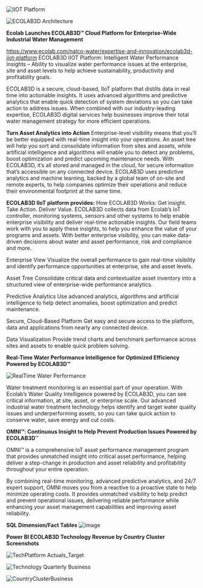 
![IIOT Platform](https://github.com/DataTech-Solutions/ECOLAB3D/assets/140796709/39f2a28a-cdbb-45bf-8bff-b6c5259a7c73)


![ECOLAB3D Architecture](https://github.com/DataTech-Solutions/ECOLAB3D/assets/140796709/002fac47-768a-479d-8833-357a612dd824)


**Ecolab Launches ECOLAB3D™ Cloud Platform for Enterprise-Wide Industrial Water Management**

https://www.ecolab.com/nalco-water/expertise-and-innovation/ecolab3d-iiot-platform
ECOLAB3D IIOT Platform: Intelligent Water Performance Insights – Ability to visualize water performance issues at the enterprise, site and asset levels to help achieve sustainability, productivity and profitability goals.

ECOLAB3D is a secure, cloud-based, IIoT platform that distills data in real time into actionable insights.  It uses advanced algorithms and predictive analytics that enable quick detection of system deviations so you can take action to address issues.  When combined with our industry-leading expertise, ECOLAB3D digital services help businesses improve their total water management strategy for more efficient operations.


**Turn Asset Analytics into Action**
Enterprise-level visibility means that you’ll be better equipped with real-time insight into your operations. An asset tree will help you sort and consolidate information from sites and assets, while artificial intelligence and algorithms will enable you to detect any problems, boost optimization and predict upcoming maintenance needs. With ECOLAB3D, it’s all stored and managed in the cloud, for secure information that’s accessible on any connected device. ECOLAB3D uses predictive analytics and machine learning, backed by a global team of on-site and remote experts, to help companies optimize their operations and reduce their environmental footprint at the same time. 

**ECOLAB3D IIoT platform provides:**
How ECOLAB3D Works:
Get insight. Take Action. Deliver Value.
ECOLAB3D collects data from Ecolab’s IoT controller, monitoring systems, sensors and other systems to help enable enterprise visibility and deliver real-time actionable insights. Our field teams work with you to apply these insights, to help you enhance the value of your programs and assets. With better enterprise visibility, you can make data-driven decisions about water and asset performance, risk and compliance and more. 

Enterprise View
Visualize the overall performance to gain real-time visibility and identify performance opportunities at enterprise, site and asset levels.

Asset Tree
Consolidate critical data and contextualize asset inventory into a structured view of enterprise-wide performance analytics.

Predictive Analytics
Use advanced analytics, algorithms and artificial intelligence to help detect anomalies, boost optimization and predict maintenance.

Secure, Cloud-Based Platform
Get easy and secure access to the platform, data and applications from nearly any connected device.

Data Visualization
Provide trend charts and benchmark performance across sites and assets to enable quick problem solving.

**Real-Time Water Performance Intelligence for Optimized Efficiency
Powered by ECOLAB3D™**

![RealTime Water Performance](https://github.com/DataTech-Solutions/ECOLAB3D/assets/140796709/1b47d0cf-2040-4be7-a65b-257a1140830f)

Water treatment monitoring is an essential part of your operation. With Ecolab’s Water Quality Intelligence powered by ECOLAB3D, you can see critical information, at site, asset, or enterprise scale. Our advanced industrial water treatment technology helps identify and target water quality issues and underperforming assets, so you can take quick action to conserve water, save energy and cut costs. 





**OMNI™: 
Continuous Insight to Help Prevent Production Issues
Powered by ECOLAB3D**™

OMNI™ is a comprehensive IoT asset performance management program that provides unmatched insight into critical asset performance, helping deliver a step-change in production and asset reliability and profitability throughout your entire operation.

By combining real-time monitoring, advanced predictive analytics, and 24/7 expert support, OMNI moves you from a reactive to a proactive state to help minimize operating costs. It provides unmatched visibility to help predict and prevent operational issues, delivering reliable performance while enhancing your asset management capabilities and improving asset reliability.

**SQL Dimension/Fact Tables**
![image](https://github.com/DataTech-Solutions/ECOLAB3D/assets/140796709/9bc98ed1-d354-4c80-8c60-eefe61e1a8d7)

**Power BI ECOLAB3D Technology Revenue by Country Cluster Screenshots**

![TechPlatform Actuals_Target](https://github.com/DataTech-Solutions/ECOLAB3D/assets/140796709/967faa19-6b08-42ae-8c08-b28bde03beb4)


![Technology Quarterly Business](https://github.com/DataTech-Solutions/ECOLAB3D/assets/140796709/3fcc7cba-cf9a-40aa-8f35-dafe768c6e0f)

![CountryClusterBusiness](https://github.com/DataTech-Solutions/ECOLAB3D/assets/140796709/538ffaef-7fee-4909-8faf-c83c8f8ae6db)

